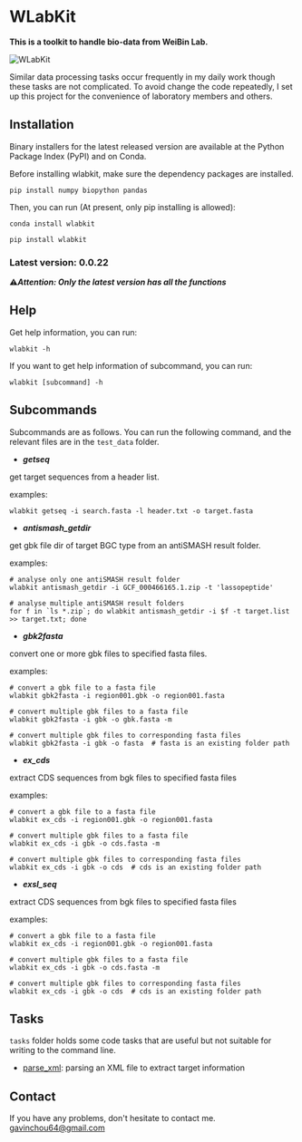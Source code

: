 # WLabKit
**This is a toolkit to handle bio-data from WeiBin Lab.**

![WLabKit](https://cdn.jsdelivr.net/gh/BioGavin/Pic/imgWLabKit.png)

Similar data processing tasks occur frequently in my daily work though these tasks are not complicated. To avoid change the code repeatedly, I set up this project for the convenience of laboratory members and others.



## Installation

Binary installers for the latest released version are available at the Python Package Index (PyPI) and on Conda.

Before installing wlabkit, make sure the dependency packages are installed.
```shell
pip install numpy biopython pandas
```
Then, you can run (At present, only pip installing is allowed):
```shell
conda install wlabkit
```
```shell
pip install wlabkit
```



### Latest version: 0.0.22

⚠️***Attention:  Only the latest version has all the functions*** 



## Help

Get help information, you can run:
```shell
wlabkit -h
```

If you want to get help information of subcommand, you can run:
```shell
wlabkit [subcommand] -h
```



## Subcommands

Subcommands are as follows. You can run the following command, and the relevant files are in the `test_data` folder.



- ***getseq***

get target sequences from a header list.

examples:
```shell
wlabkit getseq -i search.fasta -l header.txt -o target.fasta
```




- ***antismash_getdir***

get gbk file dir of target BGC type from an antiSMASH result folder.

examples:

```shell
# analyse only one antiSMASH result folder
wlabkit antismash_getdir -i GCF_000466165.1.zip -t 'lassopeptide'
```

```shell
# analyse multiple antiSMASH result folders
for f in `ls *.zip`; do wlabkit antismash_getdir -i $f -t target.list >> target.txt; done
```



- ***gbk2fasta***

convert one or more gbk files to specified fasta files.

examples:

```shell
# convert a gbk file to a fasta file
wlabkit gbk2fasta -i region001.gbk -o region001.fasta
```

```shell
# convert multiple gbk files to a fasta file
wlabkit gbk2fasta -i gbk -o gbk.fasta -m

# convert multiple gbk files to corresponding fasta files
wlabkit gbk2fasta -i gbk -o fasta  # fasta is an existing folder path
```



- ***ex_cds***


extract CDS sequences from bgk files to specified fasta files


examples:

```shell
# convert a gbk file to a fasta file
wlabkit ex_cds -i region001.gbk -o region001.fasta
```

```shell
# convert multiple gbk files to a fasta file
wlabkit ex_cds -i gbk -o cds.fasta -m

# convert multiple gbk files to corresponding fasta files
wlabkit ex_cds -i gbk -o cds  # cds is an existing folder path
```



- ***exsl_seq***


extract CDS sequences from bgk files to specified fasta files


examples:

```shell
# convert a gbk file to a fasta file
wlabkit ex_cds -i region001.gbk -o region001.fasta
```

```shell
# convert multiple gbk files to a fasta file
wlabkit ex_cds -i gbk -o cds.fasta -m

# convert multiple gbk files to corresponding fasta files
wlabkit ex_cds -i gbk -o cds  # cds is an existing folder path
```





## Tasks

`tasks` folder holds some code tasks that are useful but not suitable for writing to the command line.

* [parse_xml](tasks/parse_xml): parsing an XML file to extract target information



## Contact

If you have any problems, don't hesitate to contact me. <gavinchou64@gmail.com>

